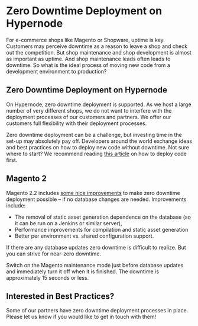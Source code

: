<!-- source: https://support.hypernode.com/en/best-practices/testing/zero-downtime-deployment-on-hypernode/ -->

# Zero Downtime Deployment on Hypernode

For e-commerce shops like Magento or Shopware, uptime is key. Customers may perceive downtime as a reason to leave a shop and check out the competition. But shop maintenance and shop development is almost as important as uptime. And shop maintenance leads often leads to downtime. So what is the ideal process of moving new code from a development environment to production?

## Zero Downtime Deployment on Hypernode

On Hypernode, zero downtime deployment is supported. As we host a large number of very different shops, we do not want to interfere with the deployment processes of our customers and partners. We offer our customers full flexibility with their deployment processes.

Zero downtime deployment can be a challenge, but investing time in the set-up may absolutely pay off. Developers around the world exchange ideas and best practices on how to deploy new code without downtime. Not sure where to start? We recommend reading [this article](https://www.hypernode.com/blog/time-saving/how-to-choose-the-best-method-to-deploy-code) on how to deploy code first.

## Magento 2

Magento 2.2 includes [some nice improvements](https://community.magento.com/t5/Magento-DevBlog/Magento-2-2-Deployment-Improvements/ba-p/73119) to make zero downtime deployment possible – if no database changes are needed. Improvements include:

- The removal of static asset generation dependence on the database (so it can be run on a Jenkins or similar server),
- Performance improvements for compilation and static asset generation
- Better per environment vs. shared configuration support.

If there are any database updates zero downtime is difficult to realize. But you can strive for near-zero downtime.

Switch on the Magento maintenance mode just before database updates and immediately turn it off when it is finished. The downtime is approximately 15 seconds or less.

## Interested in Best Practices?

Some of our partners have zero downtime deployment processes in place. Please let us know if you would like to get in touch with them!
